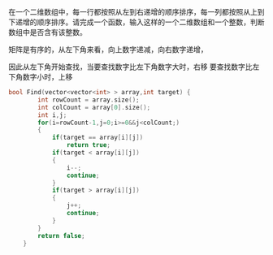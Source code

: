 在一个二维数组中，每一行都按照从左到右递增的顺序排序，每一列都按照从上到下递增的顺序排序。请完成一个函数，输入这样的一个二维数组和一个整数，判断数组中是否含有该整数。

矩阵是有序的，从左下角来看，向上数字递减，向右数字递增，

因此从左下角开始查找，当要查找数字比左下角数字大时，右移
要查找数字比左下角数字小时，上移
```c++
bool Find(vector<vector<int> > array,int target) {
        int rowCount = array.size();
        int colCount = array[0].size();
        int i,j;
        for(i=rowCount-1,j=0;i>=0&&j<colCount;)
        {
            if(target == array[i][j])
                return true;
            if(target < array[i][j])
            {
                i--;
                continue;
            }
            if(target > array[i][j])
            {
                j++;
                continue;
            }
        }
        return false;
    }
``` 
